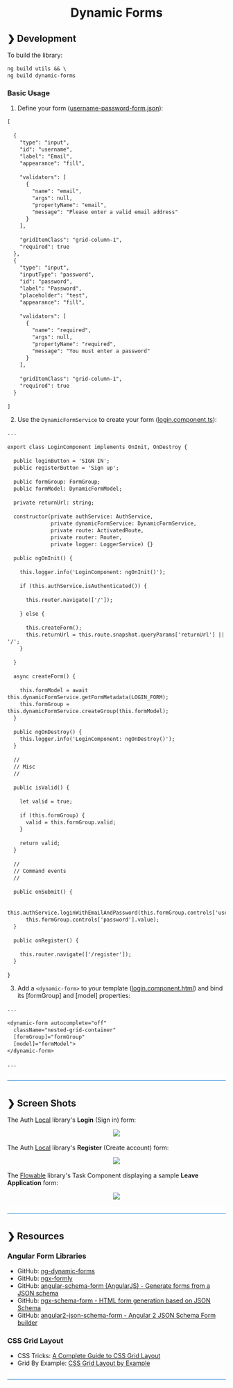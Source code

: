 <h1 align="center">Dynamic Forms</h1>

## ❯ Development

To build the library:

```
ng build utils && \
ng build dynamic-forms
```
### Basic Usage

1. Define your form ([username-password-form.json](https://github.com/Robinyo/koppr/blob/master/projects/sales/src/assets/data/forms/en/username-password-form.json)):


```
[

  {
    "type": "input",
    "id": "username",
    "label": "Email",
    "appearance": "fill",

    "validators": [
      {
        "name": "email",
        "args": null,
        "propertyName": "email",
        "message": "Please enter a valid email address"
      }
    ],

    "gridItemClass": "grid-column-1",
    "required": true
  },
  {
    "type": "input",
    "inputType": "password",
    "id": "password",
    "label": "Password",
    "placeholder": "test",
    "appearance": "fill",

    "validators": [
      {
        "name": "required",
        "args": null,
        "propertyName": "required",
        "message": "You must enter a password"
      }
    ],

    "gridItemClass": "grid-column-1",
    "required": true
  }

]
```

2. Use the `DynamicFormService` to create your form ([login.component.ts](https://github.com/Robinyo/koppr/blob/master/projects/auth-local/src/lib/components/login/login.component.ts)):

```
...

export class LoginComponent implements OnInit, OnDestroy {

  public loginButton = 'SIGN IN';
  public registerButton = 'Sign up';

  public formGroup: FormGroup;
  public formModel: DynamicFormModel;

  private returnUrl: string;

  constructor(private authService: AuthService,
              private dynamicFormService: DynamicFormService,
              private route: ActivatedRoute,
              private router: Router,
              private logger: LoggerService) {}

  public ngOnInit() {

    this.logger.info('LoginComponent: ngOnInit()');

    if (this.authService.isAuthenticated()) {

      this.router.navigate(['/']);

    } else {

      this.createForm();
      this.returnUrl = this.route.snapshot.queryParams['returnUrl'] || '/';
    }

  }

  async createForm() {

    this.formModel = await this.dynamicFormService.getFormMetadata(LOGIN_FORM);
    this.formGroup = this.dynamicFormService.createGroup(this.formModel);
  }

  public ngOnDestroy() {
    this.logger.info('LoginComponent: ngOnDestroy()');
  }

  //
  // Misc
  //

  public isValid() {

    let valid = true;

    if (this.formGroup) {
      valid = this.formGroup.valid;
    }

    return valid;
  }

  //
  // Command events
  //

  public onSubmit() {

    this.authService.loginWithEmailAndPassword(this.formGroup.controls['username'].value,
      this.formGroup.controls['password'].value);
  }

  public onRegister() {

    this.router.navigate(['/register']);
  }

}
```

3. Add a `<dynamic-form>` to your template ([login.component.html](https://github.com/Robinyo/koppr/blob/master/projects/auth-local/src/lib/components/login/login.component.html)) and bind its [formGroup] and [model] properties:

```
...

<dynamic-form autocomplete="off"
  className="nested-grid-container"
  [formGroup]="formGroup"
  [model]="formModel">
</dynamic-form>

...
```

![divider](./divider.png)

## ❯ Screen Shots

The Auth [Local](https://github.com/Robinyo/koppr/tree/master/projects/auth-local) library's **Login** (Sign in) form:

<p align="center">
  <img src="https://github.com/Robinyo/koppr/blob/master/screen-shots/local-auth-login.png">
</p>

The Auth [Local](https://github.com/Robinyo/koppr/tree/master/projects/auth-local) library's **Register** (Create account) form:

<p align="center">
  <img src="https://github.com/Robinyo/koppr/blob/master/screen-shots/local-auth-register.png">
</p>

The [Flowable](https://github.com/Robinyo/koppr/tree/master/projects/flowable) library's Task Component displaying a sample **Leave Application** form:

<p align="center">
  <img src="https://github.com/Robinyo/koppr/blob/master/screen-shots/task-component.png"/>
</p>

![divider](./divider.png)

## ❯ Resources 

### Angular Form Libraries

* GitHub: [ng-dynamic-forms](https://github.com/udos86/ng-dynamic-forms)
* GitHub: [ngx-formly](https://github.com/formly-js/ngx-formly)
* GitHub: [angular-schema-form (AngularJS) - Generate forms from a JSON schema](https://github.com/json-schema-form/angular-schema-form)
* GitHub: [ngx-schema-form - HTML form generation based on JSON Schema](https://github.com/guillotinaweb/ngx-schema-form)
* GitHub: [angular2-json-schema-form - Angular 2 JSON Schema Form builder](https://github.com/dschnelldavis/angular2-json-schema-form)

### CSS Grid Layout

* CSS Tricks: [A Complete Guide to CSS Grid Layout](https://css-tricks.com/snippets/css/complete-guide-grid/)
* Grid By Example: [CSS Grid Layout by Example](https://gridbyexample.com/learn/)

![divider](./divider.png)
